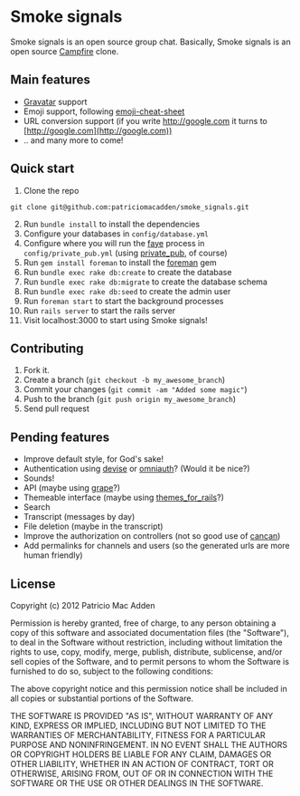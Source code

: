 # Smoke signals

Smoke signals is an open source group chat. Basically, Smoke signals is an open source [Campfire](http://campfirenow.com/) clone.

## Main features

* [Gravatar](http://gravatar.com/) support
* Emoji support, following [emoji-cheat-sheet](http://www.emoji-cheat-sheet.com/)
* URL conversion support (if you write http://google.com it turns to [http://google.com](http://google.com))
* .. and many more to come!

## Quick start

1. Clone the repo
```
git clone git@github.com:patriciomacadden/smoke_signals.git
```
2. Run `bundle install` to install the dependencies
3. Configure your databases in `config/database.yml`
4. Configure where you will run the [faye](https://github.com/faye/faye) process in `config/private_pub.yml` (using [private_pub](https://github.com/ryanb/private_pub), of course)
5. Run `gem install foreman` to install the [foreman](https://github.com/ddollar/foreman) gem
6. Run `bundle exec rake db:create` to create the database
7. Run `bundle exec rake db:migrate` to create the database schema
8. Run `bundle exec rake db:seed` to create the admin user
9. Run `foreman start` to start the background processes
10. Run `rails server` to start the rails server
11. Visit localhost:3000 to start using Smoke signals!

## Contributing

1. Fork it.
2. Create a branch (`git checkout -b my_awesome_branch`)
3. Commit your changes (`git commit -am "Added some magic"`)
4. Push to the branch (`git push origin my_awesome_branch`)
5. Send pull request

## Pending features

* Improve default style, for God's sake!
* Authentication using [devise](https://github.com/plataformatec/devise) or [omniauth](https://github.com/intridea/omniauth)? (Would it be nice?)
* Sounds!
* API (maybe using [grape](https://github.com/intridea/grape)?)
* Themeable interface (maybe using [themes_for_rails](https://github.com/lucasefe/themes_for_rails)?)
* Search
* Transcript (messages by day)
* File deletion (maybe in the transcript)
* Improve the authorization on controllers (not so good use of [cancan](https://github.com/ryanb/cancan))
* Add permalinks for channels and users (so the generated urls are more human friendly)

## License

Copyright (c) 2012 Patricio Mac Adden

Permission is hereby granted, free of charge, to any person obtaining a copy of this software and associated documentation files (the "Software"), to deal in the Software without restriction, including without limitation the rights to use, copy, modify, merge, publish, distribute, sublicense, and/or sell copies of the Software, and to permit persons to whom the Software is furnished to do so, subject to the following conditions:

The above copyright notice and this permission notice shall be included in all copies or substantial portions of the Software.

THE SOFTWARE IS PROVIDED "AS IS", WITHOUT WARRANTY OF ANY KIND, EXPRESS OR IMPLIED, INCLUDING BUT NOT LIMITED TO THE WARRANTIES OF MERCHANTABILITY, FITNESS FOR A PARTICULAR PURPOSE AND NONINFRINGEMENT. IN NO EVENT SHALL THE AUTHORS OR COPYRIGHT HOLDERS BE LIABLE FOR ANY CLAIM, DAMAGES OR OTHER LIABILITY, WHETHER IN AN ACTION OF CONTRACT, TORT OR OTHERWISE, ARISING FROM, OUT OF OR IN CONNECTION WITH THE SOFTWARE OR THE USE OR OTHER DEALINGS IN THE SOFTWARE.
